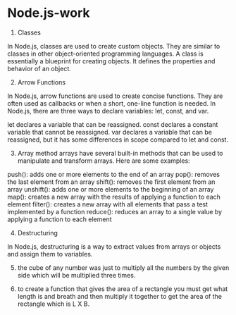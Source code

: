 # Node.js-work
1. Classes

In Node.js, classes are used to create custom objects. They are similar to classes in other object-oriented programming languages. A class is essentially a blueprint for creating objects. It defines the properties and behavior of an object.

2. Arrow Functions

In Node.js, arrow functions are used to create concise functions. They are often used as callbacks or when a short, one-line function is needed.
In Node.js, there are three ways to declare variables: let, const, and var.

let declares a variable that can be reassigned.
const declares a constant variable that cannot be reassigned.
var declares a variable that can be reassigned, but it has some differences in scope compared to let and const.

3.  Array method
arrays have several built-in methods that can be used to manipulate and transform arrays. Here are some examples:

push(): adds one or more elements to the end of an array
pop(): removes the last element from an array
shift(): removes the first element from an array
unshift(): adds one or more elements to the beginning of an array
map(): creates a new array with the results of applying a function to each element
filter(): creates a new array with all elements that pass a test implemented by a function
reduce(): reduces an array to a single value by applying a function to each element

4.  Destructuring

In Node.js, destructuring is a way to extract values from arrays or objects and assign them to variables.

5. the cube of any number was just to multiply all the numbers by the given side which will be multiplied three times.

6. to create a function that gives the area of a rectangle you must get what length is and breath and then multiply it together to get the area of the rectangle which is L X B.
